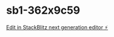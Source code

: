 # sb1-362x9c59

[Edit in StackBlitz next generation editor ⚡️](https://stackblitz.com/~/github.com/KARTHI-SARAVANAN/sb1-362x9c59)